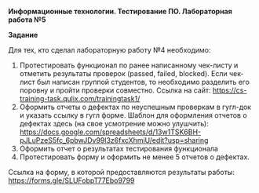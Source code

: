 **Информационные технологии. Тестирование ПО. Лабораторная работа №5**

**Задание**

Для тех, кто сделал лабораторную работу №4 необходимо:  
1. Протестировать функционал по ранее написанному чек-листу и отметить результаты проверок (passed, failed, blocked). Если чек-лист был написан группой студентов, то необходимо разделить его поровну и пройти проверки совместно. Ссылка на сайт: https://cs-training-task.qulix.com/trainingtask1/
2. Оформить отчеты о дефектах по неуспешным проверкам в гугл-док и указать ссылку в гугл форме. Шаблон для оформления отчетов о  дефектах здесь (на свое усмотрение можно улушчить): https://docs.google.com/spreadsheets/d/13w1TSK6BH-pJLuPzeS5fc_6pbwJDv99l3z6fxcXhmiU/edit?usp=sharing
3. Оформить отчет о результатах тестирования функционала
4. Протестировать форму и оформить не менее 5 отчетов о дефектах.

Ссылка на форму, в которой предоставляются результаты работы: https://forms.gle/SLUFobpT77Ebo9799

